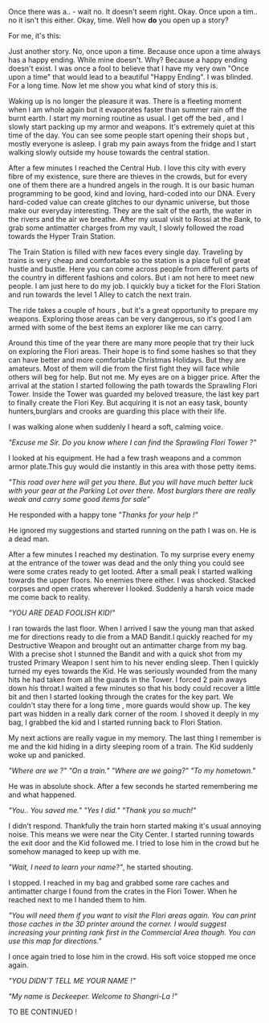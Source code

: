 Once there was a.. - wait no. It doesn't seem right. Okay. Once upon a tim.. no it isn't this either. Okay, time.
Well how **do** you open up a story?

For me, it's this:

Just another story. No, once upon a time. Because once upon a time always has a happy ending. While mine doesn't. Why? Because a happy ending doesn't exist. I was once a fool to believe that I have my very own "Once upon a time" that would lead to a beautiful "Happy Ending". I was blinded. For a long time. Now let me show you what kind of
story this is.

Waking up is no longer the pleasure it was. There is a fleeting moment when I am whole again but it evaporates faster than summer rain off the burnt earth. I start my morning routine as usual. I get off the bed , and I slowly start packing up my armor and weapons. It's extremely quiet at this time of the day. You can see some
people start opening their shops but , mostly everyone is asleep. I grab my pain aways from the fridge and I start walking slowly outside my house towards the central station.

After a few minutes I reached the Central Hub. I love this city with every fibre of my existence, sure there are thieves in the crowds, but for every one of them there are a hundred angels in the rough. It is our basic human programming to be good, kind and loving, hard-coded into our DNA. Every hard-coded value can create glitches to our
dynamic universe, but those make our everyday interesting. They are the salt of the earth, the water in the rivers and the air we breathe. After my usual visit to Rossi at the Bank, to grab some antimatter charges from my vault, I slowly followed the road towards the Hyper Train Station.

The Train Station is filled with new faces every single day. Traveling by trains is very cheap and comfortable so the station is a place full of great hustle and bustle. Here you can come across people from different parts of the country in different fashions and colors. But i am not here to meet new people. I am just here to do my job. I quickly buy a ticket for the Flori Station and run towards the level 1 Alley to catch the next train.

The ride takes a couple of hours , but it's a great opportunity to prepare my weapons. Exploring those areas can be very dangerous, so it's good I am armed with some of the best items an explorer like me can carry.

Around this time of the year there are many more people that try their luck on exploring the Flori areas. Their hope is to find some hashes so that they can have better and more comfortable Christmas Holidays. But they are amateurs. Most of them will die from the first fight they will face while others will beg for help. But not me. My eyes are on a bigger price. After the arrival at the station I started following the path towards the Sprawling Flori Tower. Inside the Tower was guarded my beloved treasure, the last key part to finally create the Flori Key. But acquiring it is not an easy task, bounty hunters,burglars and crooks are guarding this place with their life.

I was walking alone when suddenly I heard a soft, calming voice.

_"Excuse me Sir. Do you know where I can find the Sprawling Flori Tower ?"_

I looked at his equipment. He had a few trash weapons and a common armor plate.This guy would die instantly in this area with those petty items.

_"This road over here will get you there. But you will have much better luck with your gear at the Parking Lot over there. Most burglars there are really weak and carry some good items for sale"_

He responded with a happy tone _"Thanks for your help !"_

He ignored my suggestions and started running on the path I was on. He is a dead man.

After a few minutes I reached my destination. To my surprise every enemy at the entrance of the tower was dead and the only thing you could see were some crates ready to get looted. After a small peak I started walking towards the upper floors. No enemies there either. I was shocked. Stacked corpses and open crates wherever I looked. Suddenly a harsh voice made me come back to reality.

_"YOU ARE DEAD FOOLISH KID!"_

I ran towards the last floor. When I arrived I saw the young man that asked me for directions ready to die from a MAD Bandit.I quickly reached for my Destructive Weapon and brought out an antimatter charge from my bag. With a precise shot I stunned the Bandit and with a quick shot from my trusted Primary Weapon I sent him to his never ending sleep. Then I quickly turned my eyes towards the Kid. He was seriously wounded from the many hits he had taken from all the guards in the Tower. I forced 2 pain aways down his throat.I waited a few minutes so that his body could recover a little bit and then I started looking through the crates for the key part. We couldn't stay there for a long time , more guards would show up. The key part was hidden in a really dark corner of the room. I shoved it deeply in my bag, I grabbed the kid and I started running back
to Flori Station.

My next actions are really vague in my memory. The last thing I remember is me and the kid hiding in a dirty sleeping room of a train. The Kid suddenly woke up and panicked.

_"Where are we ?"_
_"On a train."_
_"Where are we going?"_
_"To my hometown."_

He was in absolute shock. After a few seconds he started remembering me and what happened.

_"You.. You saved me."_
_"Yes I did."_
_"Thank you so much!"_

I didn't respond. Thankfully the train horn started making it's usual annoying noise. This means we were near the City Center. I started running towards the exit door and the Kid followed me. I tried to lose him in the crowd but he somehow managed to keep up with me.

_"Wait, I need to learn your name?"_, he started shouting.

I stopped. I reached in my bag and grabbed some rare caches and antimatter charge I found from the crates in the Flori Tower. When he reached next to me I handed them to him.

_"You will need them if you want to visit the Flori areas again. You can print those caches in the 3D printer  around the corner. I would suggest increasing your printing rank first in the Commercial Area though. You can use this map for directions."_

I once again tried to lose him in the crowd. His soft voice stopped me once again.

_"YOU DIDN’T TELL ME YOUR NAME !"_

_"My name is Deckeeper. Welcome to Shangri-La !"_

TO BE CONTINUED ! 

